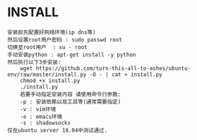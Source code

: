 # INSTALL
    安装前先配置好网络环境(ip dns等)
    然后设置root用户密码 : sudo passwd root
    切换至root用户  : su - root
    手动安装python : apt-get install -y python
    然后执行以下3步安装:
        wget https://github.com/turn-this-all-to-ashes/ubuntu-env/raw/master/install.py -O - | cat > install.py
        chmod +x install.py
        ./install.py
        若要手动指定安装内容 请使用命令行参数:
        -p : 安装依赖以及工具等(通常需要指定)
        -v : vim环境
        -e : emacs环境
        -s : shadowsocks
    仅在ubuntu server 18.04中测试通过.
